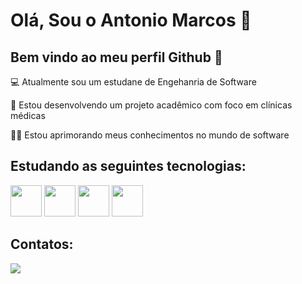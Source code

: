# Olá, Sou o Antonio Marcos 👋
## Bem vindo ao meu perfil Github 👋

💻 Atualmente sou um estudane de Engehanria de Software

🏥 Estou desenvolvendo um projeto acadêmico com foco em clínicas médicas

👨‍🎓 Estou aprimorando meus conhecimentos no mundo de software

## Estudando as seguintes tecnologias:

<img src="https://cdn.jsdelivr.net/gh/devicons/devicon@latest/icons/python/python-original.svg" heigth="50" width="50" /> <img src="https://cdn.jsdelivr.net/gh/devicons/devicon@latest/icons/javascript/javascript-original.svg" heigth="50" width="50" /> <img src="https://cdn.jsdelivr.net/gh/devicons/devicon@latest/icons/git/git-original.svg" heigth="50" width="50" /> <img src="https://cdn.jsdelivr.net/gh/devicons/devicon@latest/icons/django/django-plain.svg" heigth="50" width="50" />

## Contatos:
<a href="httpswww.linkedin.com/in/antonio-marcos-de-sousa-oliveira-723694173" target="_blank"><img loading="lazy" src="https://img.shields.io/badge/-LinkedIn-%230077B5?style=for-the-badge&logo=linkedin&logoColor=white" target="_blank"></a>   
</div>
          
          

                 
